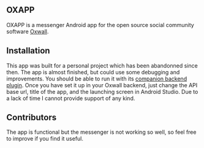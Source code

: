 ## OXAPP

OXAPP is a messenger Android app for the open source social community software <a href="https://www.oxwall.com/" target="_blank">Oxwall</a>. 

## Installation

This app was built for a personal project which has been abandonned since then. The app is almost finished, but could use some debugging and improvements. You should be able to run it with its <a href ="https://github.com/Kalianey/owapi" target="_blank">companion backend plugin</a>. Once you have set it up in your Oxwall backend, just change the API base url, title of the app, and the launching screen in Android Studio. Due to a lack of time I cannot provide support of any kind.

## Contributors

The app is functional but the messenger is not working so well, so feel free to improve if you find it useful.


